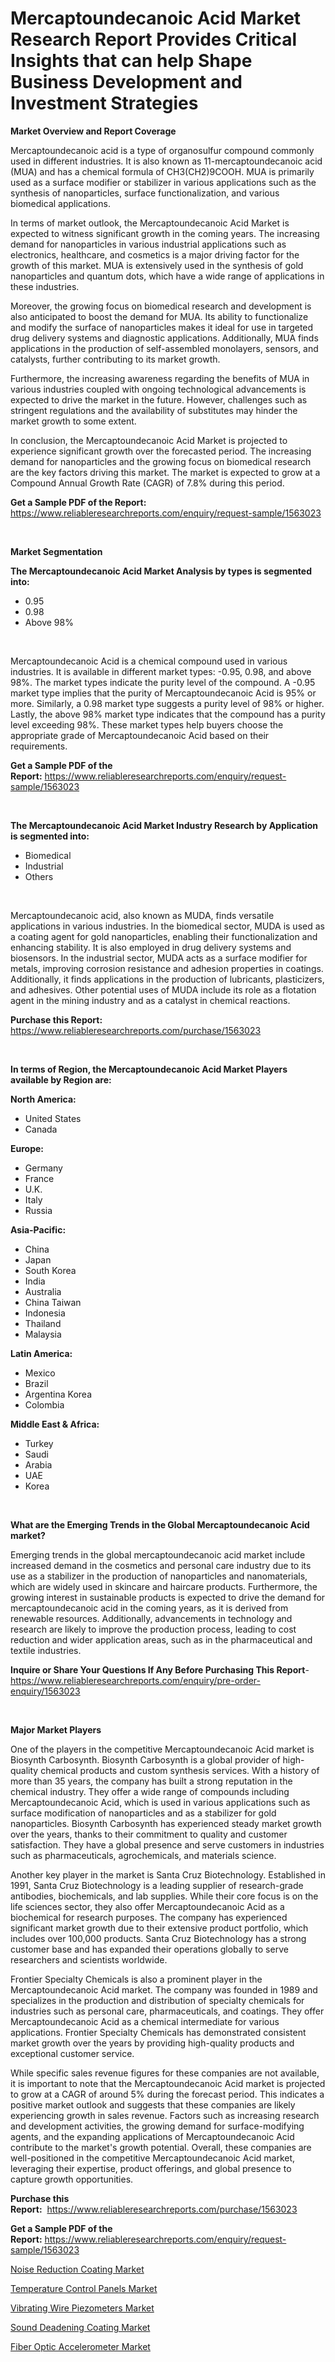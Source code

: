 <p><h1>Mercaptoundecanoic Acid Market Research Report Provides Critical Insights that can help Shape Business Development and Investment Strategies</h1></p><p><strong>Market Overview and Report Coverage</strong></p>
<p><p>Mercaptoundecanoic acid is a type of organosulfur compound commonly used in different industries. It is also known as 11-mercaptoundecanoic acid (MUA) and has a chemical formula of CH3(CH2)9COOH. MUA is primarily used as a surface modifier or stabilizer in various applications such as the synthesis of nanoparticles, surface functionalization, and various biomedical applications.</p><p>In terms of market outlook, the Mercaptoundecanoic Acid Market is expected to witness significant growth in the coming years. The increasing demand for nanoparticles in various industrial applications such as electronics, healthcare, and cosmetics is a major driving factor for the growth of this market. MUA is extensively used in the synthesis of gold nanoparticles and quantum dots, which have a wide range of applications in these industries.</p><p>Moreover, the growing focus on biomedical research and development is also anticipated to boost the demand for MUA. Its ability to functionalize and modify the surface of nanoparticles makes it ideal for use in targeted drug delivery systems and diagnostic applications. Additionally, MUA finds applications in the production of self-assembled monolayers, sensors, and catalysts, further contributing to its market growth.</p><p>Furthermore, the increasing awareness regarding the benefits of MUA in various industries coupled with ongoing technological advancements is expected to drive the market in the future. However, challenges such as stringent regulations and the availability of substitutes may hinder the market growth to some extent.</p><p>In conclusion, the Mercaptoundecanoic Acid Market is projected to experience significant growth over the forecasted period. The increasing demand for nanoparticles and the growing focus on biomedical research are the key factors driving this market. The market is expected to grow at a Compound Annual Growth Rate (CAGR) of 7.8% during this period.</p></p>
<p><strong>Get a Sample PDF of the Report:</strong> <a href="https://www.reliableresearchreports.com/enquiry/request-sample/1563023">https://www.reliableresearchreports.com/enquiry/request-sample/1563023</a></p>
<p>&nbsp;</p>
<p><strong>Market Segmentation</strong></p>
<p><strong>The Mercaptoundecanoic Acid Market Analysis by types is segmented into:</strong></p>
<p><ul><li>0.95</li><li>0.98</li><li>Above 98%</li></ul></p>
<p>&nbsp;</p>
<p><p>Mercaptoundecanoic Acid is a chemical compound used in various industries. It is available in different market types: -0.95, 0.98, and above 98%. The market types indicate the purity level of the compound. A -0.95 market type implies that the purity of Mercaptoundecanoic Acid is 95% or more. Similarly, a 0.98 market type suggests a purity level of 98% or higher. Lastly, the above 98% market type indicates that the compound has a purity level exceeding 98%. These market types help buyers choose the appropriate grade of Mercaptoundecanoic Acid based on their requirements.</p></p>
<p><strong>Get a Sample PDF of the Report:</strong>&nbsp;<a href="https://www.reliableresearchreports.com/enquiry/request-sample/1563023">https://www.reliableresearchreports.com/enquiry/request-sample/1563023</a></p>
<p>&nbsp;</p>
<p><strong>The Mercaptoundecanoic Acid Market Industry Research by Application is segmented into:</strong></p>
<p><ul><li>Biomedical</li><li>Industrial</li><li>Others</li></ul></p>
<p>&nbsp;</p>
<p><p>Mercaptoundecanoic acid, also known as MUDA, finds versatile applications in various industries. In the biomedical sector, MUDA is used as a coating agent for gold nanoparticles, enabling their functionalization and enhancing stability. It is also employed in drug delivery systems and biosensors. In the industrial sector, MUDA acts as a surface modifier for metals, improving corrosion resistance and adhesion properties in coatings. Additionally, it finds applications in the production of lubricants, plasticizers, and adhesives. Other potential uses of MUDA include its role as a flotation agent in the mining industry and as a catalyst in chemical reactions.</p></p>
<p><strong>Purchase this Report:</strong>&nbsp; <a href="https://www.reliableresearchreports.com/purchase/1563023">https://www.reliableresearchreports.com/purchase/1563023</a></p>
<p>&nbsp;</p>
<p><strong>In terms of Region, the Mercaptoundecanoic Acid Market Players available by Region are:</strong></p>
<p>
    <p> <strong> North America: </strong>
        <ul>
            <li>United States</li>
            <li>Canada</li>
        </ul>
        </p> 
    <p> <strong> Europe: </strong>
        <ul>
            <li>Germany</li>
            <li>France</li>
            <li>U.K.</li>
            <li>Italy</li>
            <li>Russia</li>
        </ul>
        </p> 
    <p> <strong> Asia-Pacific: </strong>
        <ul>
            <li>China</li>
            <li>Japan</li>
            <li>South Korea</li>
            <li>India</li>
            <li>Australia</li>
            <li>China Taiwan</li>
            <li>Indonesia</li>
            <li>Thailand</li>
            <li>Malaysia</li>
        </ul>
        </p> 
    <p> <strong> Latin America: </strong>
        <ul>
            <li>Mexico</li>
            <li>Brazil</li>
            <li>Argentina Korea</li>
            <li>Colombia</li>
        </ul>
        </p> 
    <p> <strong> Middle East & Africa: </strong>
        <ul>
            <li>Turkey</li>
            <li>Saudi</li>
            <li>Arabia</li>
            <li>UAE</li>
            <li>Korea</li>
        </ul>
    </p>
    </p>
<p>&nbsp;</p>
<p><strong>What are the Emerging Trends in the Global Mercaptoundecanoic Acid market?</strong></p>
<p><p>Emerging trends in the global mercaptoundecanoic acid market include increased demand in the cosmetics and personal care industry due to its use as a stabilizer in the production of nanoparticles and nanomaterials, which are widely used in skincare and haircare products. Furthermore, the growing interest in sustainable products is expected to drive the demand for mercaptoundecanoic acid in the coming years, as it is derived from renewable resources. Additionally, advancements in technology and research are likely to improve the production process, leading to cost reduction and wider application areas, such as in the pharmaceutical and textile industries.</p></p>
<p><strong>Inquire or Share Your Questions If Any Before Purchasing This Report</strong>- <a href="https://www.reliableresearchreports.com/enquiry/pre-order-enquiry/1563023">https://www.reliableresearchreports.com/enquiry/pre-order-enquiry/1563023</a></p>
<p>&nbsp;</p>
<p><strong>Major Market Players</strong></p>
<p><p>One of the players in the competitive Mercaptoundecanoic Acid market is Biosynth Carbosynth. Biosynth Carbosynth is a global provider of high-quality chemical products and custom synthesis services. With a history of more than 35 years, the company has built a strong reputation in the chemical industry. They offer a wide range of compounds including Mercaptoundecanoic Acid, which is used in various applications such as surface modification of nanoparticles and as a stabilizer for gold nanoparticles. Biosynth Carbosynth has experienced steady market growth over the years, thanks to their commitment to quality and customer satisfaction. They have a global presence and serve customers in industries such as pharmaceuticals, agrochemicals, and materials science.</p><p>Another key player in the market is Santa Cruz Biotechnology. Established in 1991, Santa Cruz Biotechnology is a leading supplier of research-grade antibodies, biochemicals, and lab supplies. While their core focus is on the life sciences sector, they also offer Mercaptoundecanoic Acid as a biochemical for research purposes. The company has experienced significant market growth due to their extensive product portfolio, which includes over 100,000 products. Santa Cruz Biotechnology has a strong customer base and has expanded their operations globally to serve researchers and scientists worldwide.</p><p>Frontier Specialty Chemicals is also a prominent player in the Mercaptoundecanoic Acid market. The company was founded in 1989 and specializes in the production and distribution of specialty chemicals for industries such as personal care, pharmaceuticals, and coatings. They offer Mercaptoundecanoic Acid as a chemical intermediate for various applications. Frontier Specialty Chemicals has demonstrated consistent market growth over the years by providing high-quality products and exceptional customer service.</p><p>While specific sales revenue figures for these companies are not available, it is important to note that the Mercaptoundecanoic Acid market is projected to grow at a CAGR of around 5% during the forecast period. This indicates a positive market outlook and suggests that these companies are likely experiencing growth in sales revenue. Factors such as increasing research and development activities, the growing demand for surface-modifying agents, and the expanding applications of Mercaptoundecanoic Acid contribute to the market's growth potential. Overall, these companies are well-positioned in the competitive Mercaptoundecanoic Acid market, leveraging their expertise, product offerings, and global presence to capture growth opportunities.</p></p>
<p><strong>Purchase this Report:</strong>&nbsp;&nbsp;<a href="https://www.reliableresearchreports.com/purchase/1563023">https://www.reliableresearchreports.com/purchase/1563023</a></p>
<p></p>
<p><strong>Get a Sample PDF of the Report:</strong>&nbsp;<a href="https://www.reliableresearchreports.com/enquiry/request-sample/1563023">https://www.reliableresearchreports.com/enquiry/request-sample/1563023</a></p>
<p><p><a href="https://github.com/aliciawhite5576/Market-Research-Report-List-1/blob/main/noise-reduction-coating-market.md">Noise Reduction Coating Market</a></p><p><a href="https://medium.com/@tonikuhic/analyzing-temperature-control-panels-market-global-industry-perspective-and-forecast-2023-to-fa18406bce13">Temperature Control Panels Market</a></p><p><a href="https://medium.com/@theomorar2000/vibrating-wire-piezometers-market-research-report-its-history-and-forecast-2023-to-2030-ada2386731cb">Vibrating Wire Piezometers Market</a></p><p><a href="https://github.com/provorikovar/Market-Research-Report-List-1/blob/main/sound-deadening-coating-market.md">Sound Deadening Coating Market</a></p><p><a href="https://medium.com/@kaceyrath/fiber-optic-accelerometer-market-comprehensive-assessment-by-type-application-and-geography-e3c0e36e8c51">Fiber Optic Accelerometer Market</a></p></p>